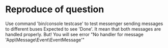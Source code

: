 # Reproduce of question
Use command 'bin/console testcase' to test messenger sending messages to different buses
Expected to see 'Done'. It mean that both messages are handled properly.
But! You will see error "No handler for message 'App\Message\Event\EventMessage'"

